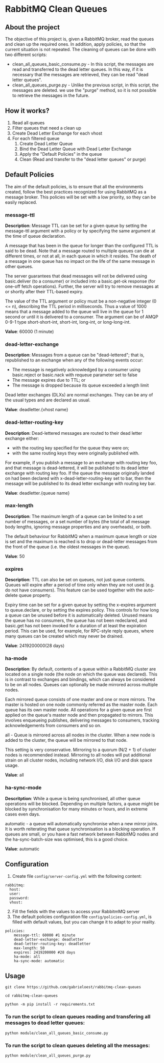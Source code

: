 
# RabbitMQ Clean Queues

## About the project
The objective of this project is, given a RabbitMQ broker, read the queues and clean up the required ones. In addition, apply policies, so that the current situation is not repeated.
The cleaning of queues can be done with two different scripts:
  * clean_all_queues_basic_consume.py - In this script, the messages are read and transferred to the dead letter queues. In this way, if it is necessary that the messages are retrieved, they can be read "dead letter queues".
  * clean_all_queues_purge.py - Unlike the previous script, in this script, the messages are deleted. we use the "purge" method, so it is not possible to retrieve the messages in the future.
  
## How it works?
1. Read all queues
2. Filter queues that need a clean up
3. Create Dead Letter Exchange for each vhost
4. For each filtered queue
	1. Create Dead Letter Queue
	2. Bind the Dead Letter Queue with Dead Letter Exchange
	3. Apply the "Default Policies" in the queue
	4. Clean (Read and transfer to the "dead letter queues" or purge)

## Default Policies
The aim of the default policies, is to ensure that all the environments created, follow the best practices recognized for using RabbitMQ as a message broker. This policies will be set with a low priority, so they can be easily replaced.

### message-ttl	
**Description**: Message TTL can be set for a given queue by setting the message-ttl argument with a policy or by specifying the same argument at the time of queue declaration.

A message that has been in the queue for longer than the configured TTL is said to be dead. Note that a message routed to multiple queues can die at different times, or not at all, in each queue in which it resides. The death of a message in one queue has no impact on the life of the same message in other queues.

The server guarantees that dead messages will not be delivered using basic.deliver (to a consumer) or included into a basic.get-ok response (for one-off fetch operations). Further, the server will try to remove messages at or shortly after their TTL-based expiry.

The value of the TTL argument or policy must be a non-negative integer (0 <= n), describing the TTL period in milliseconds. Thus a value of 1000 means that a message added to the queue will live in the queue for 1 second or until it is delivered to a consumer. The argument can be of AMQP 0-9-1 type short-short-int, short-int, long-int, or long-long-int.

**Value**: 60000 (1 minute)

### dead-letter-exchange	
**Description**: Messages from a queue can be "dead-lettered"; that is, republished to an exchange when any of the following events occur:

- The message is negatively acknowledged by a consumer using basic.reject or basic.nack with requeue parameter set to false
- The message expires due to TTL; or
- The message is dropped because its queue exceeded a length limit

Dead letter exchanges (DLXs) are normal exchanges. They can be any of the usual types and are declared as usual.

**Value**: deadletter.{vhost name}

### dead-letter-routing-key	
**Description**: Dead-lettered messages are routed to their dead letter exchange either:

- with the routing key specified for the queue they were on; 
- with the same routing keys they were originally published with.

For example, if you publish a message to an exchange with routing key foo, and that message is dead-lettered, it will be published to its dead letter exchange with routing key foo. If the queue the message originally landed on had been declared with x-dead-letter-routing-key set to bar, then the message will be published to its dead letter exchange with routing key bar.

**Value**: deadletter.{queue name}

### max-length	
**Description**: The maximum length of a queue can be limited to a set number of messages, or a set number of bytes (the total of all message body lengths, ignoring message properties and any overheads), or both.

The default behaviour for RabbitMQ when a maximum queue length or size is set and the maximum is reached is to drop or dead-letter messages from the front of the queue (i.e. the oldest messages in the queue).

**Value**: 50

### expires
**Description**: TTL can also be set on queues, not just queue contents. Queues will expire after a period of time only when they are not used (e.g. do not have consumers). This feature can be used together with the auto-delete queue property.

Expiry time can be set for a given queue by setting the x-expires argument to queue.declare, or by setting the expires policy. This controls for how long a queue can be unused before it is automatically deleted. Unused means the queue has no consumers, the queue has not been redeclared, and basic.get has not been invoked for a duration of at least the expiration period. This can be used, for example, for RPC-style reply queues, where many queues can be created which may never be drained.

**Value**: 2419200000(28 days)

### ha-mode	
**Description**: By default, contents of a queue within a RabbitMQ cluster are located on a single node (the node on which the queue was declared). This is in contrast to exchanges and bindings, which can always be considered to be on all nodes. Queues can optionally be made mirrored across multiple nodes.

Each mirrored queue consists of one master and one or more mirrors. The master is hosted on one node commonly referred as the master node. Each queue has its own master node. All operations for a given queue are first applied on the queue's master node and then propagated to mirrors. This involves enqueueing publishes, delivering messages to consumers, tracking acknowledgements from consumers and so on.

all - Queue is mirrored across all nodes in the cluster. When a new node is added to the cluster, the queue will be mirrored to that node.

This setting is very conservative. Mirroring to a quorum (N/2 + 1) of cluster nodes is recommended instead. Mirroring to all nodes will put additional strain on all cluster nodes, including network I/O, disk I/O and disk space usage.

**Value**: all

### ha-sync-mode	
**Descritption**: While a queue is being synchronised, all other queue operations will be blocked. Depending on multiple factors, a queue might be blocked by synchronisation for many minutes or hours, and in extreme cases even days.

automatic - a queue will automatically synchronise when a new mirror joins. It is worth reiterating that queue synchronisation is a blocking operation. If queues are small, or you have a fast network between RabbitMQ nodes and the ha-sync-batch-size was optimised, this is a good choice.

**Value**: automatic

## Configuration
1. Create file `config/server-config.yml` with the following content:
```
rabbitmq:
  host:
  user:
  password:
  vhost:
```
2. Fill the fields with the values to access your RabbitmMQ server
3. The default policies configuration file `config/policies-config.yml`, is filled with default values, but you can change it to adapt to your reality.
```
policies:
    message-ttl: 60000 #1 minute
    dead-letter-exchange: deadletter
    dead-letter-routing-key: deadletter
    max-length: 50
    expires: 2419200000 #28 days
    ha-mode: all
    ha-sync-mode: automatic

```

## Usage
```
git clone https://github.com/gabrieloest/rabbitmq-clean-queues
```
```
cd rabbitmq-clean-queues
```
```
python -m pip install -r requirements.txt
```
### To run the script to clean queues reading and transfering all messages to dead letter queues:
```
python module/clean_all_queues_basic_consume.py
```
### To run the script to clean queues deleting all the messages:
```
python module/clean_all_queues_purge.py
```
